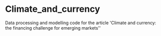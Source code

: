 # Climate_and_currency
Data processing and modelling code for the article 'Climate and currency: the financing challenge for emerging markets'' 
